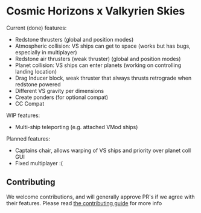 # Cosmic Horizons x Valkyrien Skies

Current (done) features:
- Redstone thrusters (global and position modes)
- Atmospheric collision: VS ships can get to space (works but has bugs, especially in multiplayer)
- Redstone air thrusters (weak thruster) (global and position modes)
- Planet collision: VS ships can enter planets (working on controlling landing location)
- Drag Inducer block, weak thruster that always thrusts retrograde when redstone powered
- Different VS gravity per dimensions
- Create ponders (for optional compat)
- CC Compat

WIP features:
- Multi-ship teleporting (e.g. attached VMod ships)

Planned features:
- Captains chair, allows warping of VS ships and priority over planet coll GUI
- Fixed multiplayer :(


## Contributing
We welcome contributions, and will generally approve PR's if we agree with their features.
Please read [the contributing guide](CONTRIBUTING.md) for more info